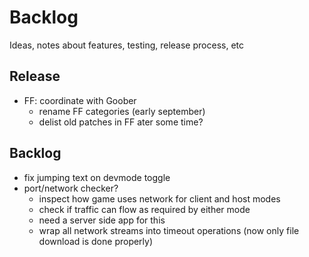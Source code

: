 # Backlog

Ideas, notes about features, testing, release process, etc

## Release

* FF: coordinate with Goober
  * rename FF categories (early september)
  * delist old patches in FF ater some time?

## Backlog

* fix jumping text on devmode toggle
* port/network checker?
  * inspect how game uses network for client and host modes
  * check if traffic can flow as required by either mode
  * need a server side app for this
  * wrap all network streams into timeout operations (now only file download is done properly)